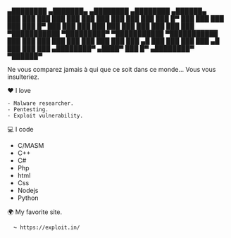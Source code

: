   ▄████████    ▄███████▄    ▄████████    ▄████████  ▄██████▄  
  ███    ███   ███    ███   ███    ███   ███    ███ ███    ███ 
  ███    █▀    ███    ███   ███    ███   ███    █▀  ███    ███ 
  ███          ███    ███   ███    ███   ███        ███    ███ 
▀███████████ ▀█████████▀  ▀███████████ ▀███████████ ███    ███ 
         ███   ███          ███    ███          ███ ███    ███ 
   ▄█    ███   ███          ███    ███    ▄█    ███ ███    ███ 
 ▄████████▀   ▄████▀        ███    █▀   ▄████████▀   ▀██████▀  
                                                               
                                                               
 Ne vous comparez jamais à qui que ce soit dans ce monde… Vous vous insulteriez.
 
 ❤️ I love 
 
    - Malware researcher.
    - Pentesting.
    - Exploit vulnerability.
    
 
💻 I code

   - C/MASM
   - C++
   - C#
   - Php
   - html
   - Css
   - Nodejs
   - Python
   
   🌍 My favorite site.
   
      ↪ https://exploit.in/
      
   
